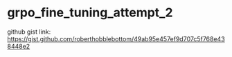 # grpo_fine_tuning_attempt_2


github gist link: https://gist.github.com/roberthobblebottom/49ab95e457ef9d707c5f768e438448e2
